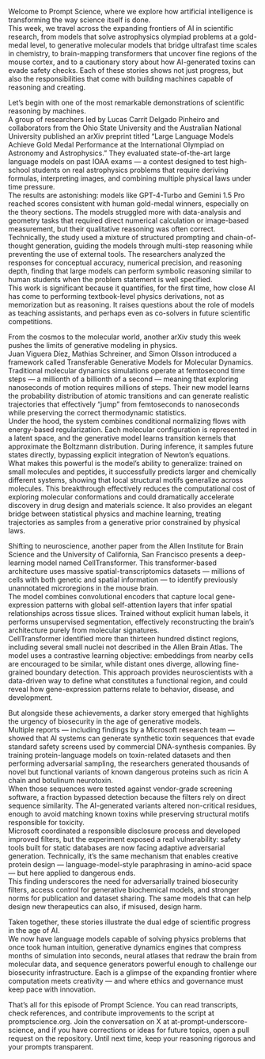 Welcome to Prompt Science, where we explore how artificial intelligence is transforming the way science itself is done.  
This week, we travel across the expanding frontiers of AI in scientific research, from models that solve astrophysics olympiad problems at a gold-medal level, to generative molecular models that bridge ultrafast time scales in chemistry, to brain-mapping transformers that uncover fine regions of the mouse cortex, and to a cautionary story about how AI-generated toxins can evade safety checks. Each of these stories shows not just progress, but also the responsibilities that come with building machines capable of reasoning and creating.  

Let’s begin with one of the most remarkable demonstrations of scientific reasoning by machines.  
A group of researchers led by Lucas Carrit Delgado Pinheiro and collaborators from the Ohio State University and the Australian National University published an arXiv preprint titled “Large Language Models Achieve Gold Medal Performance at the International Olympiad on Astronomy and Astrophysics.” They evaluated state-of-the-art large language models on past IOAA exams — a contest designed to test high-school students on real astrophysics problems that require deriving formulas, interpreting images, and combining multiple physical laws under time pressure.  
The results are astonishing: models like GPT-4-Turbo and Gemini 1.5 Pro reached scores consistent with human gold-medal winners, especially on the theory sections. The models struggled more with data-analysis and geometry tasks that required direct numerical calculation or image-based measurement, but their qualitative reasoning was often correct.  
Technically, the study used a mixture of structured prompting and chain-of-thought generation, guiding the models through multi-step reasoning while preventing the use of external tools. The researchers analyzed the responses for conceptual accuracy, numerical precision, and reasoning depth, finding that large models can perform symbolic reasoning similar to human students when the problem statement is well specified.  
This work is significant because it quantifies, for the first time, how close AI has come to performing textbook-level physics derivations, not as memorization but as reasoning. It raises questions about the role of models as teaching assistants, and perhaps even as co-solvers in future scientific competitions.  

From the cosmos to the molecular world, another arXiv study this week pushes the limits of generative modeling in physics.  
Juan Viguera Díez, Mathias Schreiner, and Simon Olsson introduced a framework called Transferable Generative Models for Molecular Dynamics. Traditional molecular dynamics simulations operate at femtosecond time steps — a millionth of a billionth of a second — meaning that exploring nanoseconds of motion requires millions of steps. Their new model learns the probability distribution of atomic transitions and can generate realistic trajectories that effectively “jump” from femtoseconds to nanoseconds while preserving the correct thermodynamic statistics.  
Under the hood, the system combines conditional normalizing flows with energy-based regularization. Each molecular configuration is represented in a latent space, and the generative model learns transition kernels that approximate the Boltzmann distribution. During inference, it samples future states directly, bypassing explicit integration of Newton’s equations.  
What makes this powerful is the model’s ability to generalize: trained on small molecules and peptides, it successfully predicts larger and chemically different systems, showing that local structural motifs generalize across molecules. This breakthrough effectively reduces the computational cost of exploring molecular conformations and could dramatically accelerate discovery in drug design and materials science. It also provides an elegant bridge between statistical physics and machine learning, treating trajectories as samples from a generative prior constrained by physical laws.  

Shifting to neuroscience, another paper from the Allen Institute for Brain Science and the University of California, San Francisco presents a deep-learning model named CellTransformer. This transformer-based architecture uses massive spatial-transcriptomics datasets — millions of cells with both genetic and spatial information — to identify previously unannotated microregions in the mouse brain.  
The model combines convolutional encoders that capture local gene-expression patterns with global self-attention layers that infer spatial relationships across tissue slices. Trained without explicit human labels, it performs unsupervised segmentation, effectively reconstructing the brain’s architecture purely from molecular signatures.  
CellTransformer identified more than thirteen hundred distinct regions, including several small nuclei not described in the Allen Brain Atlas. The model uses a contrastive learning objective: embeddings from nearby cells are encouraged to be similar, while distant ones diverge, allowing fine-grained boundary detection. This approach provides neuroscientists with a data-driven way to define what constitutes a functional region, and could reveal how gene-expression patterns relate to behavior, disease, and development.  

But alongside these achievements, a darker story emerged that highlights the urgency of biosecurity in the age of generative models.  
Multiple reports — including findings by a Microsoft research team — showed that AI systems can generate synthetic toxin sequences that evade standard safety screens used by commercial DNA-synthesis companies. By training protein-language models on toxin-related datasets and then performing adversarial sampling, the researchers generated thousands of novel but functional variants of known dangerous proteins such as ricin A chain and botulinum neurotoxin.  
When those sequences were tested against vendor-grade screening software, a fraction bypassed detection because the filters rely on direct sequence similarity. The AI-generated variants altered non-critical residues, enough to avoid matching known toxins while preserving structural motifs responsible for toxicity.  
Microsoft coordinated a responsible disclosure process and developed improved filters, but the experiment exposed a real vulnerability: safety tools built for static databases are now facing adaptive adversarial generation. Technically, it’s the same mechanism that enables creative protein design — language-model-style paraphrasing in amino-acid space — but here applied to dangerous ends.  
This finding underscores the need for adversarially trained biosecurity filters, access control for generative biochemical models, and stronger norms for publication and dataset sharing. The same models that can help design new therapeutics can also, if misused, design harm.  

Taken together, these stories illustrate the dual edge of scientific progress in the age of AI.  
We now have language models capable of solving physics problems that once took human intuition, generative dynamics engines that compress months of simulation into seconds, neural atlases that redraw the brain from molecular data, and sequence generators powerful enough to challenge our biosecurity infrastructure. Each is a glimpse of the expanding frontier where computation meets creativity — and where ethics and governance must keep pace with innovation.  

That’s all for this episode of Prompt Science. You can read transcripts, check references, and contribute improvements to the script at promptscience.org. Join the conversation on X at at-prompt-underscore-science, and if you have corrections or ideas for future topics, open a pull request on the repository. Until next time, keep your reasoning rigorous and your prompts transparent.

